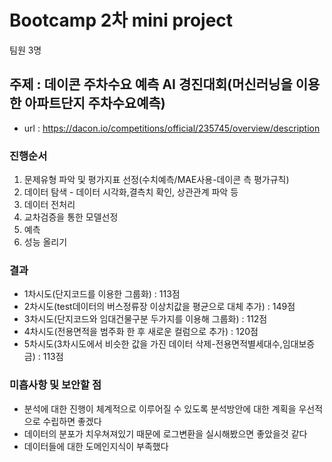 # Bootcamp 2차 mini project
팀원 3명

## 주제 : 데이콘 주차수요 예측 AI 경진대회(머신러닝을 이용한 아파트단지 주차수요예측)
- url : https://dacon.io/competitions/official/235745/overview/description

### 진행순서 
1. 문제유형 파악 및 평가지표 선정(수치예측/MAE사용-데이콘 측 평가규칙)
2. 데이터 탐색 - 데이터 시각화,결측치 확인, 상관관계 파악 등
3. 데이터 전처리 
4. 교차검증을 통한 모델선정
5. 예측
6. 성능 올리기

### 결과
- 1차시도(단지코드를 이용한 그룹화) : 113점
- 2차시도(test데이터의 버스정류장 이상치값을 평균으로 대체 추가) : 149점
- 3차시도(단지코드와 임대건물구분 두가지를 이용해 그룹화) : 112점
- 4차시도(전용면적을 범주화 한 후 새로운 컬럼으로 추가) : 120점
- 5차시도(3차시도에서 비슷한 값을 가진 데이터 삭제-전용면적별세대수,임대보증금) : 113점

### 미흡사항 및 보안할 점
- 분석에 대한 진행이 체계적으로 이루어질 수 있도록 분석방안에 대한 계획을 우선적으로 수립하면 좋겠다
- 데이터의 분포가 치우쳐져있기 때문에 로그변환을 실시해봤으면 좋았을것 같다
- 데이터들에 대한 도메인지식이 부족했다

